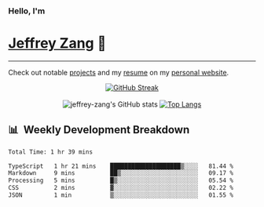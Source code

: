 
### Hello, I'm 
# [Jeffrey Zang](https://www.linkedin.com/in/jeffreyzang/) 🦀

---

Check out notable [projects](https://jeffz.dev/projects) and my [resume](https://jeffz.dev/resume) on my [personal website](https://jeffz.dev/).

<div align = 'center'>

[![GitHub Streak](https://github-readme-streak-stats.herokuapp.com/?user=jeffrey-zang&theme=tokyonight)](https://git.io/streak-stats)
<br></br>
![jeffrey-zang's GitHub stats](https://github-readme-stats.vercel.app/api?username=jeffrey-zang&show_icons=true&theme=tokyonight&hide_rank=true&hide=stars) 
[![Top Langs](https://github-readme-stats.vercel.app/api/top-langs/?username=jeffrey-zang&hide=ShaderLab,HLSL&layout=compact&theme=tokyonight)](https://github.com/anuraghazra/github-readme-stats)

</div>

## 📊 &nbsp;Weekly Development Breakdown
<!--START_SECTION:waka-->

```txt
Total Time: 1 hr 39 mins

TypeScript   1 hr 21 mins    ████████████████████▒░░░░   81.44 %
Markdown     9 mins          ██▒░░░░░░░░░░░░░░░░░░░░░░   09.17 %
Processing   5 mins          █▒░░░░░░░░░░░░░░░░░░░░░░░   05.54 %
CSS          2 mins          ▓░░░░░░░░░░░░░░░░░░░░░░░░   02.22 %
JSON         1 min           ▒░░░░░░░░░░░░░░░░░░░░░░░░   01.55 %
```

<!--END_SECTION:waka-->

